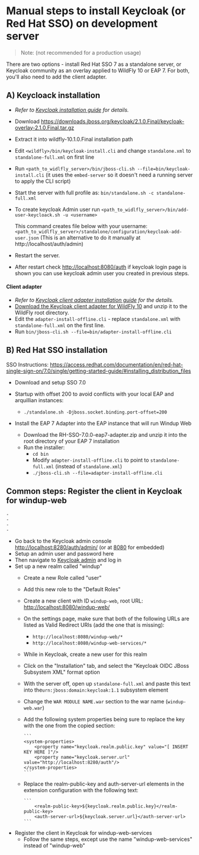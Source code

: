 # Manual steps to install Keycloak (or Red Hat SSO) on development server

> Note: (not recommended for a production usage)

There are two options - install Red Hat SSO 7 as a standalone server, or Keycloak community as an overlay applied to WildFly 10 or EAP 7. For both, you'll also need to add the client adapter.

## A) Keycloack installation
* _Refer to [Keycloak installation guide](https://keycloak.gitbooks.io/server-installation-and-configuration/content/v/2.2/topics/installation.html) for details._

* Download https://downloads.jboss.org/keycloak/2.1.0.Final/keycloak-overlay-2.1.0.Final.tar.gz

* Extract it into wildfly-10.1.0.Final installation path

* Edit  `<wildfly>/bin/keycloak-install.cli` and change `standalone.xml` to `standalone-full.xml` on first line
* Run  `<path_to_widlfly_server>/bin/jboss-cli.sh --file=bin/keycloak-install.cli` (it uses the `embed-server` so it doesn't need a running server to apply the CLI script)
* Start the server with full profile as: `bin/standalone.sh -c standalone-full.xml`
* To create keycloak Admin user run  `<path_to_widlfly_server>/bin/add-user-keycloack.sh -u <username>`

	This command creates file below with your username:
	`<path_to_widlfly_server>/standalone/configuration/keycloak-add-user.json`
	(This is an alternative to do it manually at http://localhost/auth/admin)

* Restart the server.
* After restart check <http://localhost:8080/auth> if keycloak login page is shown you can use keycloak admin user you created in previous steps.

#### Client adapter
* _Refer to [Keycloak client adapter installation guide](https://keycloak.gitbooks.io/getting-started-tutorials/content/topics/secure-jboss-app/install-client-adapter.html) for the details._
* [Download the Keycloak client adapter for WildFly 10](http://www.keycloak.org/downloads.html) and unzip
  it to the WildFly root directory.
* Edit the `adapter-install-offline.cli` - replace `standalone.xml` with `standalone-full.xml` on the first line.
* Run `bin/jboss-cli.sh --file=bin/adapter-install-offline.cli`


## B) Red Hat SSO installation

SSO Instructions:
https://access.redhat.com/documentation/en/red-hat-single-sign-on/7.0/single/getting-started-guide/#installing_distribution_files

 * Download and setup SSO 7.0
 * Startup with offset 200 to avoid conflicts with your local EAP and arquillian instances:
   * `./standalone.sh -Djboss.socket.binding.port-offset=200`

 * Install the EAP 7 Adapter into the EAP instance that will run Windup Web
   * Download the RH-SSO-7.0.0-eap7-adapter.zip and unzip it into the root directory of your EAP 7 installation
   * Run the installer: 
     * `cd bin`
     * Modify `adapter-install-offline.cli` to point to `standalone-full.xml` (instead of `standalone.xml`)
     * `./jboss-cli.sh --file=adapter-install-offline.cli`
      


##  Common steps: Register the client in Keycloak for windup-web
	- 
	- 
	- 
	- 


* Go back to the Keycloak admin console [http://localhost:8280/auth/admin/](http://localhost:8280/auth/admin/) (or at [8080](http://localhost:8080/auth/admin/) for embedded)
* Setup an admin user and password here
* Then navigate to [Keycloak admin](http://localhost:8280/auth/admin/) and log in
* Set up a new realm called "windup"
  * Create a new Role called "user"
  * Add this new role to the "Default Roles"
  * Create a new client with ID `windup-web`, root URL: [http://localhost:8080/windup-web/](http://localhost:8080/windup-web/)
  * On the settings page, make sure that both of the following URLs are listed as Valid Redirect URIs (add the one that is missing):
      * `http://localhost:8080/windup-web/*`
      * `http://localhost:8080/windup-web-services/*`
  * While in Keycloak, create a new user for this realm
  * Click on the "Installation" tab, and select the "Keycloak OIDC JBoss Subsystem XML" format option
  * With the server off, open up `standalone-full.xml` and paste this text into the`urn:jboss:domain:keycloak:1.1` subsystem element
  * Change the `WAR MODULE NAME.war` section to the war name (`windup-web.war`)
  * Add the following system properties being sure to replace the key with the one from the copied section:
  
        ```
        <system-properties>
            <property name="keycloak.realm.public.key" value="[ INSERT KEY HERE ]"/>
            <property name="keycloak.server.url" value="http://localhost:8280/auth"/>
        </system-properties>
        ```
  * Replace the realm-public-key and auth-server-url elements in the extension configuration with the following text:
    
        ```
            <realm-public-key>${keycloak.realm.public.key}</realm-public-key>
            <auth-server-url>${keycloak.server.url}</auth-server-url>
        ```

* Register the client in Keycloak for windup-web-services
  * Follow the same steps, except use the name "windup-web-services" instead of "windup-web"


